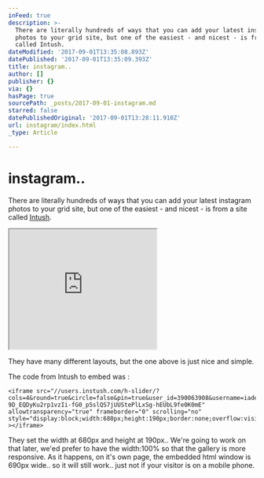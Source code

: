 ```yaml
---
inFeed: true
description: >-
  There are literally hundreds of ways that you can add your latest instagram
  photos to your grid site, but one of the easiest - and nicest - is from a site
  called Intush.
dateModified: '2017-09-01T13:35:08.893Z'
datePublished: '2017-09-01T13:35:09.393Z'
title: instagram..
author: []
publisher: {}
via: {}
hasPage: true
sourcePath: _posts/2017-09-01-instagram.md
starred: false
datePublishedOriginal: '2017-09-01T13:28:11.910Z'
url: instagram/index.html
_type: Article

---
```

# instagram..

There are literally hundreds of ways that you can add your latest instagram photos to your grid site, but one of the easiest - and nicest - is from a site called [Intush][0].

<iframe src="https://the-grid.github.io/ed-userhtml/?g=eJw9UD1vwjAQ_SuRh2whoaWUJJgu0AqBqiLK0gU59iW51rGD7QDpr68JUm846d5J72uOpWENBNZwSuK4s2DsCJV1na1HXDdxHVmJAkz8wrW0dBIa3SlBnekg5Gi4BFoyaSFsUd3RG8cRBX1Mk2Tq12xAlFehyASMeGj9NxqH9h_3h2PVgLm-BdqggtDRdJhiyd_5l_gUk1O93l1eT6mI0uVxtVv2m-7BtOPz7xqj8i05tk9W7vbP34fD3sGH3F73VVSvDsU2LSHZJM2KBExKfXGGKdsyA4r3lNxMk2CoodDGR6UkIYHlRkuJqqJEaRIE3piPSgTaVrI-K6TmP_kFhauz6Sxpr3kNWNUuG6e3406UKa0g12cwpVfNzmixkJCTYDGP770v_gA2z4WW" height="244" style=""></iframe>

They have many different layouts, but the one above is just nice and simple.

The code from Intush to embed was :

    <iframe src="//users.instush.com/h-slider/?cols=4&round=true&circle=false&pin=true&user_id=390063908&username=iade.c&sid=-1&susername=-1&tag=-1&stype=mine&t=999999bDcNcZdTd4qhIQwFq9d-9D_EQDyKu2rp1vzIi-fG0_p5slQS7jUUStePlLxSg-hEUbL9fe0K0mE" allowtransparency="true" frameborder="0" scrolling="no"  style="display:block;width:680px;height:190px;border:none;overflow:visible;" ></iframe>

They set the width at 680px and height at 190px.. We're going to work on that later, we'ed prefer to have the width:100% so that the gallery is more responsive. As it happens, on it's own page, the embedded html window is 690px wide.. so it will still work.. just not if your visitor is on a mobile phone.

[0]: http://www.intush.com/